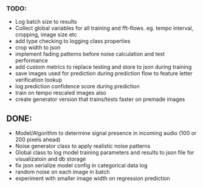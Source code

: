 ### TODO:

- Log batch size to results
- Collect global variables for all training and fft-flows. eg. tempo interval, cropping, image size etc
- add type checking to logging class properties
- crop width to json
- implement fading patterns before noise calculation and test performance
- add custom metrics to replace testing and store to json during training
- save images used for prediction during prediction flow to feature letter verification lookup
- log prediction confidence score during prediction
- train on tempo rescaled images also
- create generator version that trains/tests faster on premade images

## DONE:

- Model/Algorithm to determine signal presence in incoming audio (100 or 200 pixels ahead)
- Noise generator class to apply realistic noise patterns
- Global class to log model training parameters and results to json file for visualizatoin and db storage 
- fix json serialize model config in categorical data log
- random noise on each image in batch
- experiment with smaller image width on regression prediction